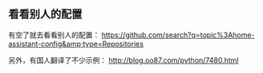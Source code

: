 
## 看看别人的配置

有空了就去看看别人的配置： https://github.com/search?q=topic%3Ahome-assistant-config&amp;type=Repositories

另外，有国人翻译了不少示例： http://blog.oo87.com/python/7480.html
